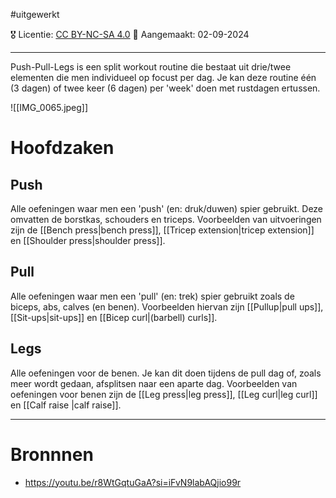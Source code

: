#uitgewerkt 

🎖️ Licentie: [CC BY-NC-SA 4.0](https://creativecommons.org/licenses/by-nc-sa/4.0/)
📅 Aangemaakt: 02-09-2024

---
Push-Pull-Legs is een split workout routine die bestaat uit drie/twee elementen die men individueel op focust per dag. Je kan deze routine één (3 dagen) of twee keer (6 dagen) per 'week' doen met rustdagen ertussen.

![[IMG_0065.jpeg]]

# Hoofdzaken
## Push
Alle oefeningen waar men een 'push' (en: druk/duwen) spier gebruikt. Deze omvatten de borstkas, schouders en triceps. Voorbeelden van uitvoeringen zijn de [[Bench press|bench press]], [[Tricep extension|tricep extension]] en [[Shoulder press|shoulder press]].

## Pull
Alle oefeningen waar men een 'pull' (en: trek) spier gebruikt zoals de biceps, abs, calves (en benen). Voorbeelden hiervan zijn [[Pullup|pull ups]], [[Sit-ups|sit-ups]] en [[Bicep curl|(barbell) curls]].

## Legs
Alle oefeningen voor de benen. Je kan dit doen tijdens de pull dag of, zoals meer wordt gedaan, afsplitsen naar een aparte dag. Voorbeelden van oefeningen voor benen zijn de [[Leg press|leg press]], [[Leg curl|leg curl]] en [[Calf raise |calf raise]].


---
# Bronnnen
- https://youtu.be/r8WtGqtuGaA?si=iFvN9labAQjio99r 